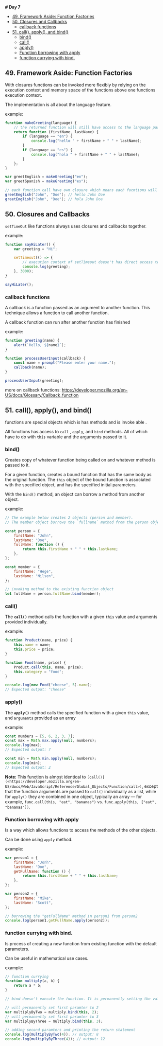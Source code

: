 **# Day 7**

- [49. Framework Aside: Function Factories](#49-framework-aside-function-factories)
- [50. Closures and Callbacks](#50-closures-and-callbacks)
  - [callback functions](#callback-functions)
- [51. call(), apply(), and bind()](#51-call-apply-and-bind)
  - [bind()](#bind)
  - [call()](#call)
  - [apply()](#apply)
  - [Function borrowing with apply](#function-borrowing-with-apply)
  - [function currying with bind.](#function-currying-with-bind)

## 49. Framework Aside: Function Factories

With closures functions can be invoked more flexibly by relying on the execution context and memory space of the functions above one functions execution context.

The implementation is all about the language feature.

example:

```jsx
function makeGreeting(language) {
	// the returned function will still have access to the language parameter due to closure
	return function (firstName, lastName) {
		if (language == "en") {
			console.log("hello " + firstName + " " + lastName);
		}
		if (language == "es") {
			console.log("hola " + firstName + " " + lastName);
		}
	};
}

var greetEnglish = makeGreeting("en");
var greetSpanish = makeGreeting("es");

// each function call have own closure which means each fucntions will have own outer reference memory space
greetEnglish("John", "Doe"); // hello John Doe
greetEnglish("John", "Doe"); // hola John Doe
```

## 50. Closures and Callbacks

`setTimeOut` like functions always uses closures and callbacks together.

example:

```jsx
function sayHiLater() {
	var greeting = "Hi";

	setTimeout(() => {
		// execution context of setTimeout doesn't has direct access to "greeting" variable but is accessing it with closure
		console.log(greeting);
	}, 3000);
}

sayHiLater();
```

### callback functions

A callback is a function passed as an argument to another function. This technique allows a function to call another function.

A callback function can run after another function has finished

example:

```jsx
function greeting(name) {
	alert(`Hello, ${name}`);
}

function processUserInput(callback) {
	const name = prompt("Please enter your name.");
	callback(name);
}

processUserInput(greeting);
```

more on callback functions: https://developer.mozilla.org/en-US/docs/Glossary/Callback_function

## 51. call(), apply(), and bind()

functions are special objects which is has methods and is invoke able .

All functions has access to `call` , `apply`, and `bind` methods. All of which have to do with `this` variable and the arguments passed to it.

### bind()

Creates copy of whatever function being called on and whatever method is passed to it.

For a given function, creates a bound function that has the same body as the original function. The `this` object of the bound function is associated with the specified object, and has the specified initial parameters.

With the `bind()` method, an object can borrow a method from another object.

example:

```jsx
// The example below creates 2 objects (person and member).
// The member object borrows the `fullname` method from the person object:

const person = {
	firstName: "John",
	lastName: "Doe",
	fullName: function () {
		return this.firstName + " " + this.lastName;
	},
};

const member = {
	firstName: "Hege",
	lastName: "Nilsen",
};

// invoking method to the existing function object
let fullName = person.fullName.bind(member);
```

### call()

The **`call()`** method calls the function with a given `this` value and arguments provided individually.

example:

```jsx
function Product(name, price) {
	this.name = name;
	this.price = price;
}

function Food(name, price) {
	Product.call(this, name, price);
	this.category = "food";
}

console.log(new Food("cheese", 5).name);
// Expected output: "cheese"
```

### apply()

The **`apply()`** method calls the specified function with a given `this` value, and `arguments` provided as an array

example:

```jsx
const numbers = [5, 6, 2, 3, 7];
const max = Math.max.apply(null, numbers);
console.log(max);
// Expected output: 7

const min = Math.min.apply(null, numbers);
console.log(min);
// Expected output: 2
```

**Note:** This function is almost identical to `[call()](<https://developer.mozilla.org/en-US/docs/Web/JavaScript/Reference/Global_Objects/Function/call>)`, except that the function arguments are passed to `call()` individually as a list, while for `apply()` they are combined in one object, typically an array — for example, `func.call(this, "eat", "bananas")` vs. `func.apply(this, ["eat", "bananas"])`.

### Function borrowing with apply

Is a way which allows functions to access the methods of the other objects.

Can be done using `apply` method.

example:

```jsx
var person1 = {
	firstName: "Jonh",
	lastName: "Doe",
	getFullName: function () {
		return this.firstName + " " + this.lastName;
	},
};

var person2 = {
	firstName: "Mike",
	lastName: "Scott",
};

// borrowing the "getFullName" method in person1 from person2
console.log(person1.getFullName.apply(person2));
```

### function currying with bind.

Is process of creating a new function from existing function with the default parameters.

Can be useful in mathematical use cases.

example:

```jsx
// function currying
function multiply(a, b) {
	return a * b;
}

// bind doesn't execute the function. It is permanently setting the value of parameters when copy is made

// will permanently set first paramter to 2
var multiplyByTwo = multiply.bind(this, 2);
// will permanently set first paramter to 3
var multiplyByThree = multiply.bind(this, 3);

// adding second paramters and printing the return statement
console.log(multiplyByTwo(4)); // output: 8
console.log(multiplyByThree(4)); // output: 12
```
